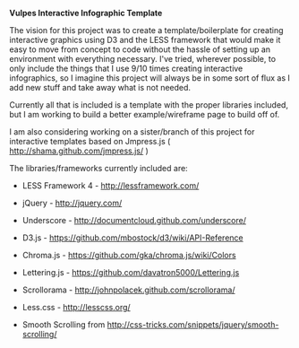 **Vulpes Interactive Infographic Template**

The vision for this project was to create a template/boilerplate for creating interactive graphics using D3 and the LESS framework that would make it easy to move from concept to code without the hassle of setting up an environment with everything necessary. I've tried, wherever possible, to only include the things that I use 9/10 times creating interactive infographics, so I imagine this project will always be in some sort of flux as I add new stuff and take away what is not needed.

Currently all that is included is a template with the proper libraries included, but I am working to build a better example/wireframe page to build off of. 

I am also considering working on a sister/branch of this project  for interactive templates based on Jmpress.js ( http://shama.github.com/jmpress.js/ ) 

The libraries/frameworks currently included are:
* LESS Framework 4 - http://lessframework.com/

* jQuery - http://jquery.com/

* Underscore - http://documentcloud.github.com/underscore/

* D3.js - https://github.com/mbostock/d3/wiki/API-Reference

* Chroma.js - https://github.com/gka/chroma.js/wiki/Colors

* Lettering.js - https://github.com/davatron5000/Lettering.js

* Scrollorama - http://johnpolacek.github.com/scrollorama/

* Less.css - http://lesscss.org/

+ Smooth Scrolling from http://css-tricks.com/snippets/jquery/smooth-scrolling/